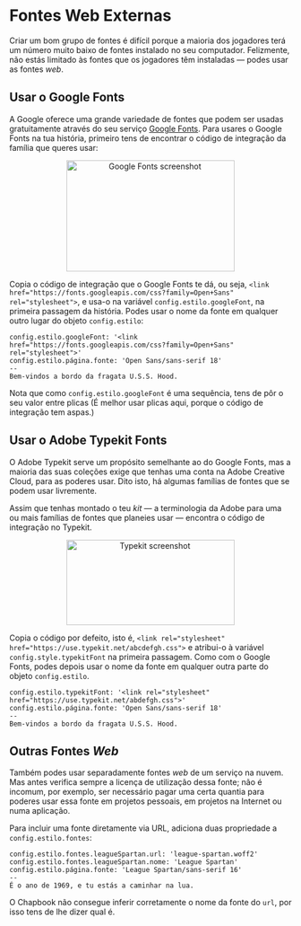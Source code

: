 # Fontes Web Externas

Criar um bom grupo de fontes é difícil porque a maioria dos jogadores terá um número muito baixo de fontes instalado no seu computador. Felizmente, não estás limitado às fontes que os jogadores têm instaladas — podes usar as fontes _web_.

## Usar o Google Fonts

A Google oferece uma grande variedade de fontes que podem ser usadas gratuitamente através do seu serviço [Google Fonts][google-fonts]. Para usares o Google Fonts na tua história, primeiro tens de encontrar o código de integração da família que queres usar:

<p style="text-align: center">
<img src="google-font.png" width="300" height="198" alt="Google Fonts screenshot">
</p>

Copia o código de integração que o Google Fonts te dá, ou seja, `<link href="https://fonts.googleapis.com/css?family=Open+Sans" rel="stylesheet">`, e usa-o na variável `config.estilo.googleFont`, na primeira passagem da história. Podes usar o nome da fonte em qualquer outro lugar do objeto `config.estilo`:

```
config.estilo.googleFont: '<link href="https://fonts.googleapis.com/css?family=Open+Sans" rel="stylesheet">'
config.estilo.página.fonte: 'Open Sans/sans-serif 18'
--
Bem-vindos a bordo da fragata U.S.S. Hood.
```

Nota que como `config.estilo.googleFont` é uma sequência, tens de pôr o seu valor entre plicas (É melhor usar plicas aqui, porque o código de integração tem aspas.)

## Usar o Adobe Typekit Fonts

O Adobe Typekit serve um propósito semelhante ao do Google Fonts, mas a maioria das suas coleções exige que tenhas uma conta na Adobe Creative Cloud, para as poderes usar. Dito isto, há algumas famílias de fontes que se podem usar livremente.

Assim que tenhas montado o teu _kit_ — a terminologia da Adobe para uma ou mais famílias de fontes que planeies usar — encontra o código de integração no Typekit.

<p style="text-align: center">
<img src="typekit-font.png" width="300" height="152" alt="Typekit screenshot">
</p>

Copia o código por defeito, isto é, `<link rel="stylesheet" href="https://use.typekit.net/abcdefgh.css">` e atribui-o à variável `config.style.typekitFont` na primeira passagem. Como com o Google Fonts, podes depois usar o nome da fonte em qualquer outra parte do objeto `config.estilo`.

```
config.estilo.typekitFont: '<link rel="stylesheet" href="https://use.typekit.net/abdefgh.css">'
config.estilo.página.fonte: 'Open Sans/sans-serif 18'
--
Bem-vindos a bordo da fragata U.S.S. Hood.
```

## Outras Fontes _Web_

Também podes usar separadamente fontes _web_ de um serviço na nuvem. Mas antes verifica sempre a licença de utilização dessa fonte; não é incomum, por exemplo, ser necessário pagar uma certa quantia para poderes usar essa fonte em projetos pessoais, em projetos na Internet ou numa aplicação.

Para incluir uma fonte diretamente via URL, adiciona duas propriedade a `config.estilo.fontes`:

```
config.estilo.fontes.leagueSpartan.url: 'league-spartan.woff2'
config.estilo.fontes.leagueSpartan.nome: 'League Spartan'
config.estilo.página.fonte: 'League Spartan/sans-serif 16'
--
É o ano de 1969, e tu estás a caminhar na lua.
```

O Chapbook não consegue inferir corretamente o nome da fonte do `url`, por isso tens de lhe dizer qual é.

[google-fonts]: https://fonts.google.com
